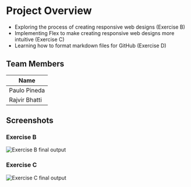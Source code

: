 # Project Overview
- Exploring the process of creating responsive web designs (Exercise B)
- Implementing Flex to make creating responsive web designs more intuitive (Exercise C)
- Learning how to format markdown files for GitHub (Exercise D)

## Team Members
|   Name             |
|------------------- |
| Paulo Pineda       |
| Rajvir Bhatti      |
## Screenshots

### Exercise B
![Exercise B final output](./ExerciseB.gif)
### Exercise C
![Exercise C final output](./ExerciseC.gif)